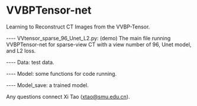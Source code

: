 # VVBPTensor-net
Learning to Reconstruct CT Images from the VVBP-Tensor.


---- VVtensor_sparse_96_Unet_L2.py:
        (demo) The main file running VVBPTensor-net for  sparse-view CT with a view number of 96, Unet model, and L2 loss.

---- Data: test data.

---- Model: some functions for code running.

---- Model_save: a trained model.


Any questions connect Xi Tao (xtao@smu.edu.cn).
